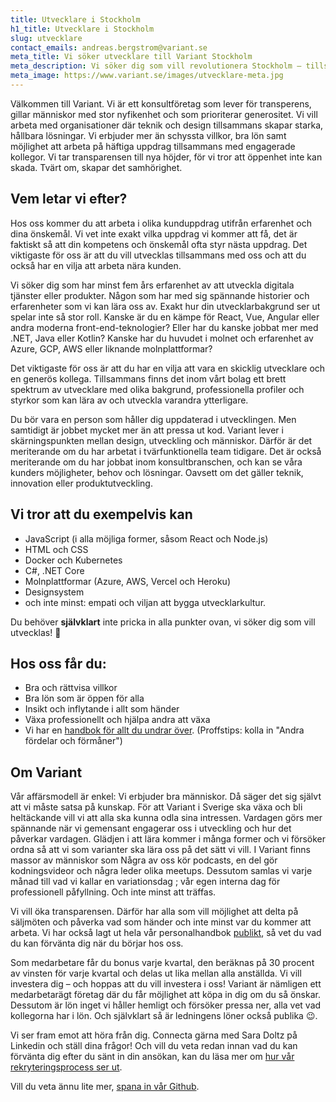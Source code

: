 ```yaml
---
title: Utvecklare i Stockholm
h1_title: Utvecklare i Stockholm
slug: utvecklare
contact_emails: andreas.bergstrom@variant.se
meta_title: Vi söker utvecklare till Variant Stockholm
meta_description: Vi söker dig som vill revolutionera Stockholm – tillsammans med andra och tillsammans med oss!
meta_image: https://www.variant.se/images/utvecklare-meta.jpg
---
```


Välkommen till Variant. Vi är ett konsultföretag som lever för transperens, gillar människor med stor nyfikenhet och som prioriterar generositet. Vi vill arbeta med organisationer där teknik och design tillsammans skapar starka, hållbara lösningar. Vi erbjuder mer än schyssta villkor, bra lön samt möjlighet att arbeta på häftiga uppdrag tillsammans med engagerade kollegor. Vi tar transparensen till nya höjder, för vi tror att öppenhet inte kan skada. Tvärt om, skapar det samhörighet.


## Vem letar vi efter?

Hos oss kommer du att arbeta i olika kunduppdrag utifrån erfarenhet och dina önskemål. Vi vet inte exakt vilka uppdrag vi kommer att få, det är faktiskt så att din kompetens och önskemål ofta styr nästa uppdrag. Det viktigaste för oss är att du vill utvecklas tillsammans med oss och att du också har en vilja att arbeta nära kunden.

Vi söker dig som har minst fem års erfarenhet av att utveckla digitala tjänster eller produkter. Någon som har med sig spännande historier och erfarenheter som vi kan lära oss av. Exakt hur din utvecklarbakgrund ser ut spelar inte så stor roll. Kanske är du en kämpe för React, Vue, Angular eller andra moderna front-end-teknologier? Eller har du kanske jobbat mer med .NET, Java eller Kotlin? Kanske har du huvudet i molnet och erfarenhet av Azure, GCP, AWS eller liknande molnplattformar?

Det viktigaste för oss är att du har en vilja att vara en skicklig utvecklare och en generös kollega. Tillsammans finns det inom vårt bolag ett brett spektrum av utvecklare med olika bakgrund, professionella profiler och styrkor som kan lära av och utveckla varandra ytterligare.

Du bör vara en person som håller dig uppdaterad i utvecklingen. Men samtidigt är jobbet mycket mer än att pressa ut kod. Variant lever i skärningspunkten mellan design, utveckling och människor. Därför är det meriterande om du har arbetat i tvärfunktionella team tidigare. Det är också meriterande om du har jobbat inom konsultbranschen, och kan se våra kunders möjligheter, behov och lösningar. Oavsett om det gäller teknik, innovation eller produktutveckling.

## Vi tror att du exempelvis kan

- JavaScript (i alla möjliga former, såsom React och Node.js)
- HTML och CSS
- Docker och Kubernetes
- C#, .NET Core
- Molnplattformar (Azure, AWS, Vercel och Heroku)
- Designsystem
- och inte minst: empati och viljan att bygga utvecklarkultur.

Du behöver **självklart** inte pricka in alla punkter ovan, vi söker dig som vill utvecklas! 🌱

## Hos oss får du:

- Bra och rättvisa villkor
- Bra lön som är öppen för alla
- Insikt och inflytande i allt som händer
- Växa professionellt och hjälpa andra att växa
- Vi har en [handbok för allt du undrar över](https://handbook.variant.se/). (Proffstips: kolla in "Andra fördelar och förmåner")

## Om Variant

Vår affärsmodell är enkel: Vi erbjuder bra människor. Då säger det sig självt att vi måste satsa på kunskap. För att Variant i Sverige ska växa och bli heltäckande vill vi att alla ska kunna odla sina intressen. Vardagen görs mer spännande när vi gemensant engagerar oss i utveckling och hur det påverkar vardagen. Glädjen i att lära kommer i många former och vi försöker ordna så att vi som varianter ska lära oss på det sätt vi vill. I Variant finns massor av människor som Några av oss kör podcasts, en del gör kodningsvideor och några leder olika meetups. Dessutom samlas vi varje månad till vad vi kallar en variationsdag ; vår egen interna dag för professionell påfyllning. Och inte minst att träffas.

Vi vill öka transparensen. Därför har alla som vill möjlighet att delta på säljmöten och påverka vad som händer och inte minst var du kommer att arbeta. Vi har också lagt ut hela vår personalhandbok [publikt](https://handbook.variant.se/), så vet du vad du kan förvänta dig när du börjar hos oss.

Som medarbetare får du bonus varje kvartal, den beräknas på 30 procent av vinsten för varje kvartal och delas ut lika mellan alla anställda. Vi vill investera dig – och hoppas att du vill investera i oss! Variant är nämligen ett medarbetarägt företag där du får möjlighet att köpa in dig om du så önskar. Dessutom är lön inget vi håller hemligt och försöker pressa ner, alla vet vad kollegorna har i lön. Och självklart så är ledningens löner också publika 😉.

Vi ser fram emot att höra från dig. Connecta gärna med Sara Doltz på Linkedin och ställ dina frågor! Och vill du veta redan innan vad du kan förvänta dig efter du sänt in din ansökan, kan du läsa mer om [hur vår rekryteringsprocess ser ut](https://handbook.variant.se/#Trinn-i-prosessen).

Vill du veta ännu lite mer, [spana in vår Github](https://github.com/varianter).
